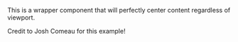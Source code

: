 This is a wrapper component that will perfectly center content regardless of viewport.

Credit to Josh Comeau for this example!
